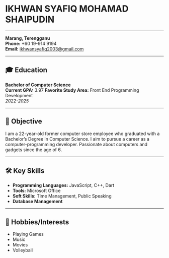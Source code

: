 # IKHWAN SYAFIQ MOHAMAD SHAIPUDIN

---

**Marang, Terengganu**  
**Phone:** +60 19-914 9194  
**Email:** [ikhwansyafiq2003@gmail.com](mailto:ikhwansyafiq2003@gmail.com)

---

## 🎓 Education

**Bachelor of Computer Science**  
**Current GPA:** 3.97 
**Favorite Study Area:** Front End Programming Development  
*2022-2025*

---

## 🎯 Objective

I am a 22-year-old former computer store employee who graduated with a Bachelor’s Degree in Computer Science. I aim to pursue a career as a computer-programming developer. Passionate about computers and gadgets since the age of 6.

---

## 🛠 Key Skills

- **Programming Languages:** JavaScript, C++, Dart 
- **Tools:** Microsoft Office  
- **Soft Skills:** Time Management, Public Speaking  
- **Database Management**

---

## 🎨 Hobbies/Interests

- Playing Games  
- Music  
- Movies  
- Volleyball  
